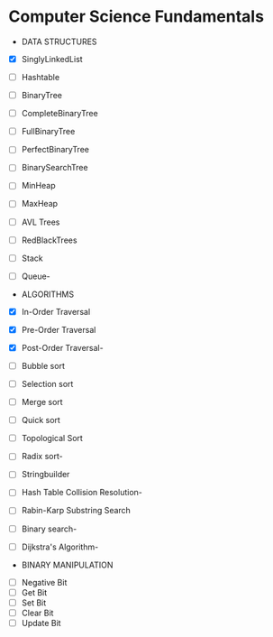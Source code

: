 # Computer Science Fundamentals


* DATA STRUCTURES
- [x] SinglyLinkedList
- [ ] Hashtable
- [ ] BinaryTree
- [ ] CompleteBinaryTree
- [ ] FullBinaryTree
- [ ] PerfectBinaryTree
- [ ] BinarySearchTree
- [ ] MinHeap
- [ ] MaxHeap
- [ ] AVL Trees
- [ ] RedBlackTrees
- [ ] Stack
- [ ] Queue- 


* ALGORITHMS
- [x] In-Order Traversal
- [x] Pre-Order Traversal
- [x] Post-Order Traversal- 
- [ ] Bubble sort
- [ ] Selection sort
- [ ] Merge sort 
- [ ] Quick sort
- [ ] Topological Sort
- [ ] Radix sort- 
- [ ] Stringbuilder
- [ ] Hash Table Collision Resolution- 
- [ ] Rabin-Karp Substring Search
- [ ] Binary search- 
- [ ] Dijkstra's Algorithm- 


* BINARY MANIPULATION 
- [ ] Negative Bit
- [ ] Get Bit
- [ ] Set Bit
- [ ] Clear Bit
- [ ] Update Bit
